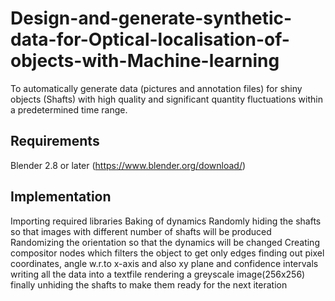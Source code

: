 # Design-and-generate-synthetic-data-for-Optical-localisation-of-objects-with-Machine-learning

To automatically generate data (pictures and annotation files) for shiny objects (Shafts) with high quality and significant quantity fluctuations within a predetermined time range.

## Requirements
Blender 2.8 or later (https://www.blender.org/download/)

## Implementation
Importing required libraries
Baking of dynamics
Randomly hiding the shafts so that images with different number of shafts will be produced
Randomizing the orientation so that the dynamics will be changed
Creating compositor nodes which filters the object to get only edges
finding out pixel coordinates, angle w.r.to x-axis and also xy plane and confidence intervals
writing all the data into a textfile
rendering a greyscale image(256x256)
finally unhiding the shafts to make them ready for the next iteration
